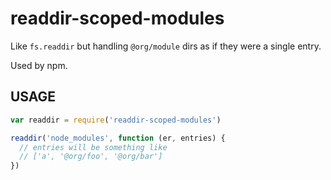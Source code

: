 # readdir-scoped-modules

Like `fs.readdir` but handling `@org/module` dirs as if they were
a single entry.

Used by npm.
































<extoc></extoc>

## USAGE

```javascript
var readdir = require('readdir-scoped-modules')

readdir('node_modules', function (er, entries) {
  // entries will be something like
  // ['a', '@org/foo', '@org/bar']
})
```
